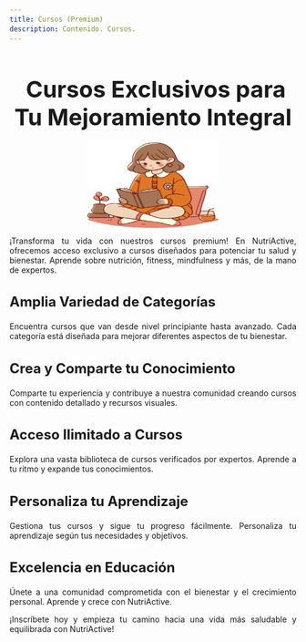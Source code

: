 ```yaml
---
title: Cursos (Premium)
description: Contenido. Cursos.
---
```


<!-- Agregar el enlace a Font Awesome en el head -->
<link href="https://cdnjs.cloudflare.com/ajax/libs/font-awesome/6.5.1/css/all.min.css" rel="stylesheet">

<h1 style="font-size: 2.5rem; font-weight: bold; margin-bottom: 20px; text-align: center;">
  <i class="fa fa-graduation-cap" style="color: #f39c12; margin-right: 10px;" aria-hidden="true"></i>
  Cursos Exclusivos para Tu Mejoramiento Integral
</h1>

<img src="/public/girl-8602014.svg" alt="Curso" style="height: 150px; width: 230px; display: block; margin: 0 auto; margin-top: 10px; margin-bottom: 10px;">

<p style="text-align: justify;">
  ¡Transforma tu vida con nuestros cursos premium! En NutriActive, ofrecemos acceso exclusivo a cursos diseñados para potenciar tu salud y bienestar. Aprende sobre nutrición, fitness, mindfulness y más, de la mano de expertos.
</p>

<h3 style="font-size: 1.5rem; font-weight: bold; margin-bottom: 20px; text-align: left;">
  <i class="fas fa-layer-group" style="color: #63a145;"></i> Amplia Variedad de Categorías
</h3>
<p style="text-align: justify;">
  Encuentra cursos que van desde nivel principiante hasta avanzado. Cada categoría está diseñada para mejorar diferentes aspectos de tu bienestar.
</p>

<h3 style="font-size: 1.5rem; font-weight: bold; margin-bottom: 20px; text-align: left;">
  <i class="fas fa-chalkboard-teacher" style="color: #ff8c42;"></i> Crea y Comparte tu Conocimiento
</h3>
<p style="text-align: justify;">
  Comparte tu experiencia y contribuye a nuestra comunidad creando cursos con contenido detallado y recursos visuales.
</p>

<h3 style="font-size: 1.5rem; font-weight: bold; margin-bottom: 20px; text-align: left;">
  <i class="fas fa-book-reader" style="color: #e74c3c;"></i> Acceso Ilimitado a Cursos
</h3>
<p style="text-align: justify;">
  Explora una vasta biblioteca de cursos verificados por expertos. Aprende a tu ritmo y expande tus conocimientos.
</p>

<h3 style="font-size: 1.5rem; font-weight: bold; margin-bottom: 20px; text-align: left;">
  <i class="fas fa-cogs" style="color: #2980b9;"></i> Personaliza tu Aprendizaje
</h3>
<p style="text-align: justify;">
  Gestiona tus cursos y sigue tu progreso fácilmente. Personaliza tu aprendizaje según tus necesidades y objetivos.
</p>

<h3 style="font-size: 1.5rem; font-weight: bold; margin-bottom: 20px; text-align: left;">
  <i class="fas fa-star" style="color: #f1c40f;"></i> Excelencia en Educación
</h3>
<p style="text-align: justify;">
  Únete a una comunidad comprometida con el bienestar y el crecimiento personal. Aprende y crece con NutriActive.
</p>

<p style="text-align: justify;">
  ¡Inscríbete hoy y empieza tu camino hacia una vida más saludable y equilibrada con NutriActive!
</p>
